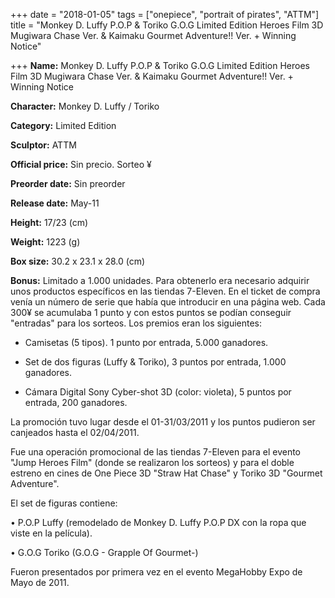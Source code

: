 +++
date = "2018-01-05"
tags = ["onepiece", "portrait of pirates", "ATTM"]
title = "Monkey D. Luffy P.O.P & Toriko G.O.G Limited Edition Heroes Film 3D Mugiwara Chase Ver. & Kaimaku Gourmet Adventure!! Ver. + Winning Notice"

+++
**Name:** Monkey D. Luffy P.O.P &amp; Toriko G.O.G Limited Edition Heroes Film 3D Mugiwara Chase Ver. &amp; Kaimaku Gourmet Adventure!! Ver. &#43; Winning Notice

**Character:** Monkey D. Luffy / Toriko

**Category:** Limited Edition 

**Sculptor:** ATTM

**Official price:** Sin precio. Sorteo ¥

**Preorder date:** Sin preorder

**Release date:** May-11

**Height:** 17/23 (cm)

**Weight:** 1223 (g)

**Box size:** 30.2 x 23.1 x 28.0 (cm)

**Bonus:** Limitado a 1.000 unidades.
Para obtenerlo era necesario adquirir unos productos específicos en las tiendas 7-Eleven. 
En el ticket de compra  venía un número de serie que había que introducir en una página web. Cada 300¥ se acumulaba 1 punto y con estos puntos se podían conseguir &#34;entradas&#34; para los sorteos. Los premios eran los siguientes:

- Camisetas (5 tipos). 1 punto por entrada, 5.000 ganadores.

- Set de dos figuras (Luffy &amp; Toriko), 3 puntos por entrada, 1.000 ganadores.

- Cámara Digital Sony Cyber-shot 3D (color: violeta), 5 puntos por entrada, 200 ganadores.

La promoción tuvo lugar desde el 01-31/03/2011 y los puntos pudieron ser canjeados hasta el 02/04/2011.

Fue una operación promocional de las tiendas 7-Eleven para el evento &#34;Jump Heroes Film&#34; (donde se realizaron los sorteos) y para el doble estreno en cines de One Piece 3D &#34;Straw Hat Chase&#34; y Toriko 3D &#34;Gourmet Adventure&#34;.

El set de figuras contiene: 

• P.O.P Luffy (remodelado de Monkey D. Luffy P.O.P DX con la ropa que viste en la película).

• G.O.G Toriko (G.O.G - Grapple Of Gourmet-)
 
Fueron presentados por primera vez en el evento MegaHobby Expo de Mayo de 2011.

